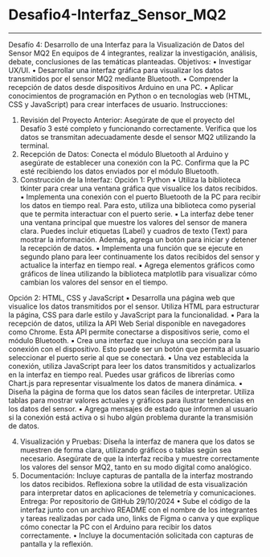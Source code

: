 # Desafio4-Interfaz_Sensor_MQ2

---
Desafío 4: Desarrollo de una Interfaz para la Visualización de Datos del Sensor MQ2
En equipos de 4 integrantes, realizar la investigación, análisis, debate, conclusiones de las
temáticas planteadas.
Objetivos:
• Investigar UX/UI.
• Desarrollar una interfaz gráfica para visualizar los datos transmitidos por el sensor MQ2
mediante Bluetooth.
• Comprender la recepción de datos desde dispositivos Arduino en una PC.
• Aplicar conocimientos de programación en Python o en tecnologías web (HTML, CSS y
JavaScript) para crear interfaces de usuario.
Instrucciones:
1. Revisión del Proyecto Anterior:
Asegúrate de que el proyecto del Desafío 3 esté completo y funcionando correctamente.
Verifica que los datos se transmitan adecuadamente desde el sensor MQ2 utilizando la
terminal.
2. Recepción de Datos:
Conecta el módulo Bluetooth al Arduino y asegúrate de establecer una conexión con la
PC.
Confirma que la PC esté recibiendo los datos enviados por el módulo Bluetooth.
3. Construcción de la Interfaz:
Opción 1: Python
▪ Utiliza la biblioteca tkinter para crear una ventana gráfica que visualice los
datos recibidos.
▪ Implementa una conexión con el puerto Bluetooth de la PC para recibir los
datos en tiempo real. Para esto, utiliza una biblioteca como pyserial que te
permita interactuar con el puerto serie.
▪ La interfaz debe tener una ventana principal que muestre los valores del
sensor de manera clara. Puedes incluir etiquetas (Label) y cuadros de texto
(Text) para mostrar la información. Además, agrega un botón para iniciar y
detener la recepción de datos.
▪ Implementa una función que se ejecute en segundo plano para leer
continuamente los datos recibidos del sensor y actualice la interfaz en
tiempo real.
▪ Agrega elementos gráficos como gráficos de línea utilizando la biblioteca
matplotlib para visualizar cómo cambian los valores del sensor en el tiempo.

Opción 2: HTML, CSS y JavaScript
▪ Desarrolla una página web que visualice los datos transmitidos por el sensor.
Utiliza HTML para estructurar la página, CSS para darle estilo y JavaScript
para la funcionalidad.
▪ Para la recepción de datos, utiliza la API Web Serial disponible en
navegadores como Chrome. Esta API permite conectarse a dispositivos serie,
como el módulo Bluetooth.
▪ Crea una interfaz que incluya una sección para la conexión con el dispositivo.
Esto puede ser un botón que permita al usuario seleccionar el puerto serie al
que se conectará.
▪ Una vez establecida la conexión, utiliza JavaScript para leer los datos
transmitidos y actualizarlos en la interfaz en tiempo real. Puedes usar
gráficos de librerías como Chart.js para representar visualmente los datos de
manera dinámica.
▪ Diseña la página de forma que los datos sean fáciles de interpretar. Utiliza
tablas para mostrar valores actuales y gráficos para ilustrar tendencias en los
datos del sensor.
▪ Agrega mensajes de estado que informen al usuario si la conexión está activa
o si hubo algún problema durante la transmisión de datos.

4. Visualización y Pruebas:
Diseña la interfaz de manera que los datos se muestren de forma clara, utilizando
gráficos o tablas según sea necesario.
Asegúrate de que la interfaz reciba y muestre correctamente los valores del sensor MQ2,
tanto en su modo digital como analógico.
5. Documentación:
Incluye capturas de pantalla de la interfaz mostrando los datos recibidos.
Reflexiona sobre la utilidad de esta visualización para interpretar datos en aplicaciones
de telemetría y comunicaciones.
Entrega: Por repositorio de GitHub 29/10/2024
• Sube el código de la interfaz junto con un archivo README con el nombre de los integrantes
y tareas realizadas por cada uno, links de Figma o canva y que explique cómo conectar la PC
con el Arduino para recibir los datos correctamente.
• Incluye la documentación solicitada con capturas de pantalla y la reflexión.
